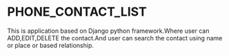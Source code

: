 # PHONE_CONTACT_LIST
This is application based on Django python framework.Where user can ADD,EDIT,DELETE the contact.And user can search the contact using name or place or based relationship.
